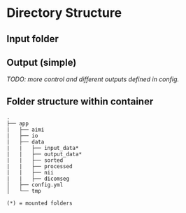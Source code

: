
# Directory Structure

## Input folder

## Output (simple)  
_TODO: more control and different outputs defined in config._

## Folder structure within container
```
.
├── app
|   ├── aimi
|   ├── io
|   ├── data
|   |   ├── input_data*
|   |   ├── output_data*
|   |   ├── sorted
|   |   ├── processed
|   |   ├── nii
|   |   ├── dicomseg
│   ├── config.yml
│   └── tmp

(*) = mounted folders
```

